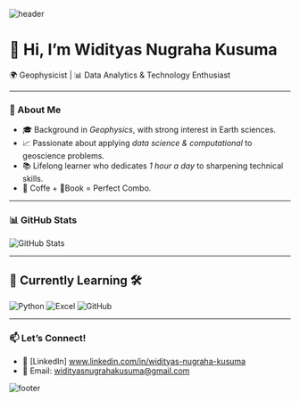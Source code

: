 ![header](https://capsule-render.vercel.app/api?type=waving&color=0:00416A,100:00B4DB&height=200s)

# 👋 Hi, I’m Widityas Nugraha Kusuma  

🌍 Geophysicist | 📊 Data Analytics & Technology Enthusiast

---

### 🚀 About Me
- 🎓 Background in *Geophysics*, with strong interest in Earth sciences.  
- 📈 Passionate about applying *data science & computational* to geoscience problems.  
- 📚 Lifelong learner who dedicates *1 hour a day* to sharpening technical skills.
- 🍵 Coffe + 📔Book = Perfect Combo.

---

### 📊 GitHub Stats
![GitHub Stats](https://github-readme-stats.vercel.app/api?username=Widityas&show_icons=true&theme=default)

---

## 📖 Currently Learning 🛠 
![Python](https://img.shields.io/badge/Python-3776AB?style=plastic&logo=python&logoColor=white)
![Excel](https://img.shields.io/badge/Excel-217346?style=plastic&logo=microsoft-excel&logoColor=white)
![GitHub](https://img.shields.io/badge/GitHub-181717?style=plastic&logo=github&logoColor=white)

---

### 📫 Let’s Connect!
- 💼 [LinkedIn] www.linkedin.com/in/widityas-nugraha-kusuma 
- 📧 Email: widityasnugrahakusuma@gmail.com

![footer](https://capsule-render.vercel.app/api?type=waving&color=0:00416A,100:00B4DB&height=100&section=footer)
